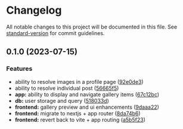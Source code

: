 # Changelog

All notable changes to this project will be documented in this file. See [standard-version](https://github.com/conventional-changelog/standard-version) for commit guidelines.

## 0.1.0 (2023-07-15)


### Features

* ability to resolve images in a profile page ([92e0de3](https://github.com/suvam0451/prototype-instagram-threads-browser/commit/92e0de3761691bca8ef4249efd2ce44259077cfe))
* ability to resolve individual post ([56665f5](https://github.com/suvam0451/prototype-instagram-threads-browser/commit/56665f55eae0fa4054052d8fb2bc142f2fff28b2))
* **app:** ability to display and navigate gallery items ([67c12bc](https://github.com/suvam0451/prototype-instagram-threads-browser/commit/67c12bcd8480437ff5925fb8145aa7714926e901))
* **db:** user storage and query ([518033d](https://github.com/suvam0451/prototype-instagram-threads-browser/commit/518033d260f8a6c631022980f0cca14095d9f39f))
* **frontend:** gallery preview and ui enhancements ([9daaa22](https://github.com/suvam0451/prototype-instagram-threads-browser/commit/9daaa229304788b0f9a9990e9c5364abb1cd4810))
* **frontend:** migrate to nextjs + app router ([8da74b6](https://github.com/suvam0451/prototype-instagram-threads-browser/commit/8da74b6b25fe7a551967254c9b1cdcad7b71c254))
* **frontend:** revert back to vite + app routing ([a5b5f23](https://github.com/suvam0451/prototype-instagram-threads-browser/commit/a5b5f23e7e835ac9357f33752524a1bc3f184d17))
